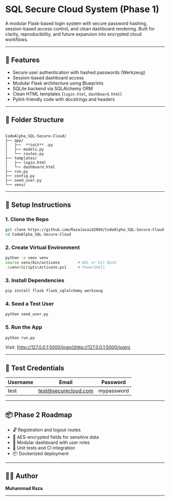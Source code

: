 # SQL Secure Cloud System (Phase 1)

A modular Flask-based login system with secure password hashing, session-based access control, and clean dashboard rendering. Built for clarity, reproducibility, and future expansion into encrypted cloud workflows.

---

## 🔐 Features

- Secure user authentication with hashed passwords (Werkzeug)
- Session-based dashboard access
- Modular Flask architecture using Blueprints
- SQLite backend via SQLAlchemy ORM
- Clean HTML templates (`login.html`, `dashboard.html`)
- Pylint-friendly code with docstrings and headers

---

## 🧱 Folder Structure

```

CodeAlpha_SQL-Secure-Cloud/
├── app/
│   ├──  **init** .py
│   ├── models.py
│   └── routes.py
├── templates/
│   ├── login.html
│   └── dashboard.html
├── run.py
├── config.py
├── seed_user.py
└── venv/

```

---

## 🚀 Setup Instructions

### 1. Clone the Repo
```bash
git clone https://github.com/RazaJavaid2004/CodeAlpha_SQL-Secure-Cloud.git
cd CodeAlpha_SQL-Secure-Cloud
```

### 2. Create Virtual Environment

```bash
python -m venv venv
source venv/bin/activate        # WSL or Git Bash
.\venv\Scripts\Activate.ps1     # PowerShell
```

### 3. Install Dependencies

```bash
pip install flask flask_sqlalchemy werkzeug
```

### 4. Seed a Test User

```bash
python seed_user.py
```

### 5. Run the App

```bash
python run.py
```

Visit: [http://127.0.0.1:5000/login](http://127.0.0.1:5000/login)

---

## 🧪 Test Credentials

| Username | Email                | Password   |
| -------- | -------------------- | ---------- |
| test    | test@securecloud.com | mypassword |

---

## 📦 Phase 2 Roadmap

* 🔓 Registration and logout routes
* 🔐 AES-encrypted fields for sensitive data
* 🧾 Modular dashboard with user roles
* 🧪 Unit tests and CI integration
* 📦 Dockerized deployment

---

## 👨‍💻 Author

**Muhammad Raza**

---